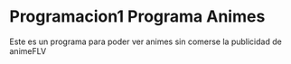 # Programacion1 Programa Animes
 Este es un programa para poder ver animes sin comerse la publicidad de animeFLV 
